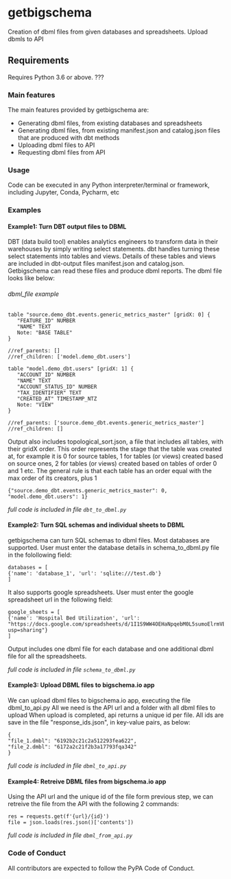# getbigschema
Creation of dbml files from given databases and spreadsheets.
Upload dbmls to API

## Requirements
Requires Python 3.6 or above. ???

### Main features
The main features provided by getbigschema are:
* Generating dbml files, from existing databases and spreadsheets
* Generating dbml files, from existing manifest.json and catalog.json files that are produced with dbt methods
* Uploading dbml files to API
* Requesting dbml files from API

### Usage
Code can be executed in any Python interpreter/terminal or framework, including Jupyter, Conda, Pycharm, etc

### Examples


#### Example1: Turn DBT output files to DBML
DBT (data build tool) enables analytics engineers to transform data in their warehouses by simply writing select statements. dbt handles turning these select statements into tables and views. Details of these tables and views are included in dbt-output files manifest.json and catalog.json. Getbigschema can read these files and produce dbml reports. The dbml file looks like below:

###### dbml_file example
```
table "source.demo_dbt.events.generic_metrics_master" [gridX: 0] {
   "FEATURE_ID" NUMBER
   "NAME" TEXT
   Note: "BASE TABLE"
}

//ref_parents: []
//ref_children: ['model.demo_dbt.users']

table "model.demo_dbt.users" [gridX: 1] {
   "ACCOUNT_ID" NUMBER
   "NAME" TEXT
   "ACCOUNT_STATUS_ID" NUMBER
   "TAX_IDENTIFIER" TEXT
   "CREATED_AT" TIMESTAMP_NTZ
   Note: "VIEW"
}

//ref_parents: ['source.demo_dbt.events.generic_metrics_master']
//ref_children: []
```

Output also includes topological_sort.json, a file that includes all tables, with their gridX order. This order represents the stage that the table was created at, for example it is 0 for source tables, 1 for tables (or views) created based on source ones, 2 for tables (or views) created based on tables of order 0 and 1 etc. The      general rule is that each table has an order equal with the max order of its creators, plus 1  

```
{"source.demo_dbt.events.generic_metrics_master": 0, "model.demo_dbt.users": 1}
```

*full code is included in file ``` dbt_to_dbml.py ```*

#### Example2: Turn SQL schemas and individual sheets to DBML
getbigschema can turn SQL schemas to dbml files. Most databases are supported. User must enter the database details in schema_to_dbml.py file in the folollowing field:

```
databases = [
{'name': 'database_1', 'url': 'sqlite:///test.db'}
]
```

It also supports google spreadsheets. User must enter the google spreadsheet url in the following field:

```
google_sheets = [
{'name': 'Hospital Bed Utilization', 'url': "https://docs.google.com/spreadsheets/d/1I1S9WW4OEHaNpqebM0L5sumoElrmVBCXCTVItHNZdbs/edit?usp=sharing"}
]
```

Output includes one dbml file for each database and one additional dbml file for all the spreadsheets. 

*full code is included in file ``` schema_to_dbml.py ```*

#### Example3: Upload DBML files to bigschema.io app
We can upload dbml files to bigschema.io app, executing the file dbml_to_api.py
All we need is the API url and a folder with all dbml files to upload
When upload is completed, api returns a unique id per file.
All ids are save in the file "response_ids.json", in key-value pairs, as below:

```
{
"file_1.dmbl": "6192b2c21c2a512293fea622",
"file_2.dmbl": "6172a2c21f2b3a17793fqa342"
}
```

*full code is included in file ``` dbml_to_api.py ```*

#### Example4: Retreive DBML files from bigschema.io app
Using the API url and the unique id of the file form previous step, we can retreive the file from the API with the following 2 commands:

```
res = requests.get(f'{url}/{id}')
file = json.loads(res.json()['contents'])
```
*full code is included in file ``` dbml_from_api.py ```*

### Code of Conduct
All contributors are expected to follow the PyPA Code of Conduct.
